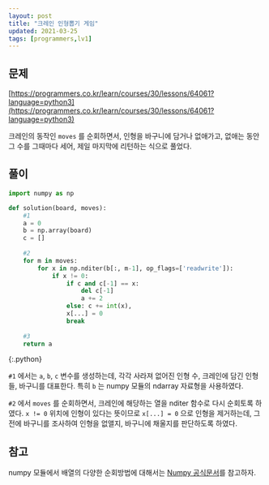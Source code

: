 ```yaml
---
layout: post
title: "크레인 인형뽑기 게임"
updated: 2021-03-25
tags: [programmers,lv1]
---
```


## 문제

[https://programmers.co.kr/learn/courses/30/lessons/64061?language=python3](https://programmers.co.kr/learn/courses/30/lessons/64061?language=python3)

크레인의 동작인 `moves` 를 순회하면서, 인형을 바구니에 담거나 없애가고, 없애는 동안 그 수를 그때마다 세어, 제일 마지막에 리턴하는 식으로 풀었다.

## 풀이

```py
import numpy as np

def solution(board, moves):
    #1
    a = 0
    b = np.array(board)
    c = []
    
    #2
    for m in moves:
        for x in np.nditer(b[:, m-1], op_flags=['readwrite']):
            if x != 0:
                if c and c[-1] == x:
                    del c[-1]
                    a += 2
                else: c += int(x),
                x[...] = 0
                break
    
    #3
    return a
```
{:.python}

`#1` 에서는 `a`, `b`, `c` 변수를 생성하는데, 각각 사라져 없어진 인형 수, 크레인에 담긴 인형들, 바구니를 대표한다. 특히 `b` 는 numpy 모듈의 ndarray 자료형을 사용하였다.

`#2` 에서 `moves` 를 순회하면서, 크레인에 해당하는 열을 nditer 함수로 다시 순회토록 하였다. `x != 0` 위치에 인형이 있다는 뜻이므로 `x[...] = 0` 으로 인형을 제거하는데, 그 전에 바구니를 조사하여 인형을 없앨지, 바구니에 채울지를 판단하도록 하였다.

## 참고

numpy 모듈에서 배열의 다양한 순회방법에 대해서는 [Numpy 공식문서](https://numpy.org/doc/stable/reference/arrays.nditer.html)를 참고하자.